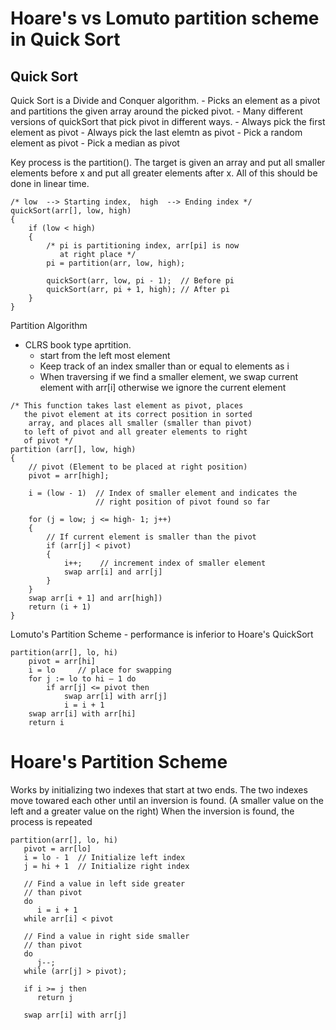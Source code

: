 # Hoare's vs Lomuto partition scheme in Quick Sort


## Quick Sort

Quick Sort is a Divide and Conquer algorithm.
    - Picks an element as a pivot and partitions the given array around the picked pivot.
    - Many different versions of quickSort that pick pivot in different ways.
        - Always pick the first element as pivot
        - Always pick the last elemtn as pivot
        - Pick a random element as pivot
        - Pick a median as pivot

Key process is the partition(). The target is given an array and put all smaller elements before x and put all greater elements after x. All of this should be done in linear time.


```
/* low  --> Starting index,  high  --> Ending index */
quickSort(arr[], low, high)
{
    if (low < high)
    {
        /* pi is partitioning index, arr[pi] is now
           at right place */
        pi = partition(arr, low, high);

        quickSort(arr, low, pi - 1);  // Before pi
        quickSort(arr, pi + 1, high); // After pi
    }
}
```


Partition Algorithm
- CLRS book type aprtition.
    - start from the left most element
    - Keep track of an index smaller than or equal to elements as i
    - When traversing if we find a smaller element, we swap current element with arr[i] otherwise we ignore the current element

```
/* This function takes last element as pivot, places
   the pivot element at its correct position in sorted
    array, and places all smaller (smaller than pivot)
   to left of pivot and all greater elements to right
   of pivot */
partition (arr[], low, high)
{
    // pivot (Element to be placed at right position)
    pivot = arr[high];  
 
    i = (low - 1)  // Index of smaller element and indicates the 
                   // right position of pivot found so far

    for (j = low; j <= high- 1; j++)
    {
        // If current element is smaller than the pivot
        if (arr[j] < pivot)
        {
            i++;    // increment index of smaller element
            swap arr[i] and arr[j]
        }
    }
    swap arr[i + 1] and arr[high])
    return (i + 1)
}
```

Lomuto's Partition Scheme - performance is inferior to Hoare's QuickSort

```
partition(arr[], lo, hi) 
    pivot = arr[hi]
    i = lo     // place for swapping
    for j := lo to hi – 1 do
        if arr[j] <= pivot then
            swap arr[i] with arr[j]
            i = i + 1
    swap arr[i] with arr[hi]
    return i

```

# Hoare's Partition Scheme

Works by initializing two indexes that start at two ends. The two indexes move towared each other until an inversion is found. (A smaller value on the left and a greater value on the right) When the inversion is found, the process is repeated

```
partition(arr[], lo, hi)
   pivot = arr[lo]
   i = lo - 1  // Initialize left index
   j = hi + 1  // Initialize right index

   // Find a value in left side greater
   // than pivot
   do
      i = i + 1
   while arr[i] < pivot

   // Find a value in right side smaller
   // than pivot
   do
      j--;
   while (arr[j] > pivot);

   if i >= j then 
      return j

   swap arr[i] with arr[j]
```